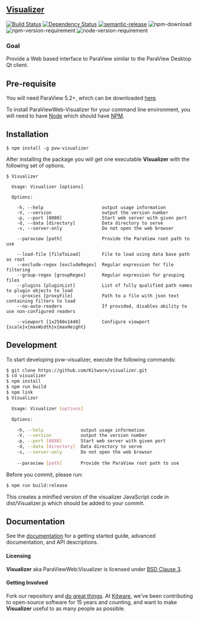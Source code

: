 ## [Visualizer](http://kitware.github.io/visualizer/)

[![Build Status](https://travis-ci.org/Kitware/visualizer.svg)](https://travis-ci.org/Kitware/visualizer)
[![Dependency Status](https://david-dm.org/kitware/visualizer.svg)](https://david-dm.org/kitware/pvw-visualizer)
[![semantic-release](https://img.shields.io/badge/%20%20%F0%9F%93%A6%F0%9F%9A%80-semantic--release-e10079.svg)](https://github.com/semantic-release/semantic-release)
![npm-download](https://img.shields.io/npm/dm/visualizer.svg)
![npm-version-requirement](https://img.shields.io/badge/npm->=3.0.0-brightgreen.svg)
![node-version-requirement](https://img.shields.io/badge/node->=5.0.0-brightgreen.svg)

### Goal ###

Provide a Web based interface to ParaView similar to the ParaView Desktop Qt client. 

## Pre-requisite 

You will need ParaView 5.2+, which can be downloaded [here](http://www.paraview.org/download/).

To install ParaViewWeb-Visualizer for your command line environment,
you will need to have [Node](https://nodejs.org/en/) which should have [NPM](https://www.npmjs.com/).

## Installation

```
$ npm install -g pvw-visualizer
```

After installing the package you will get one executable **Visualizer** with
the following set of options.

```
$ Visualizer

  Usage: Visualizer [options]

  Options:

    -h, --help                      output usage information
    -V, --version                   output the version number
    -p, --port [8080]               Start web server with given port
    -d, --data [directory]          Data directory to serve
    -s, --server-only               Do not open the web browser

    --paraview [path]               Provide the ParaView root path to use

    --load-file [fileToLoad]        File to load using data base path as root
    --exclude-regex [excludeRegex]  Regular expression for file filtering
    --group-regex [groupRegex]      Regular expression for grouping files
    --plugins [pluginList]          List of fully qualified path names to plugin objects to load
    --proxies [proxyFile]           Path to a file with json text containing filters to load
    --no-auto-readers               If provided, disables ability to use non-configured readers

    --viewport [1x2560x1440]        Configure viewport {scale}x{maxWidth}x{maxHeight}
```

## Development

To start developing pvw-visualizer, execute the following commands:

```sh
$ git clone https://github.com/Kitware/visualizer.git
$ cd visualizer
$ npm install
$ npm run build
$ npm link
$ Visualizer

  Usage: Visualizer [options]

  Options:

    -h, --help              output usage information
    -V, --version           output the version number
    -p, --port [8080]       Start web server with given port
    -d, --data [directory]  Data directory to serve
    -s, --server-only       Do not open the web browser
    
    --paraview [path]       Provide the ParaView root path to use
```

Before you commit, please run:

```sh
$ npm run build:release
```

This creates a minified version of the visualizer JavaScript code in dist/Visualizer.js
which should be added to your commit.

## Documentation

See the [documentation](https://kitware.github.io/visualizer) for a
getting started guide, advanced documentation, and API descriptions.

#### Licensing

**Visualizer** aka ParaViewWeb:Visualizer is licensed under [BSD Clause 3](LICENSE).

#### Getting Involved

Fork our repository and [do great things](https://kitware.github.io/visualizer/docs/contributing.html). At [Kitware](http://www.kitware.com),
we've been contributing to open-source software for 15 years and counting, and
want to make **Visualizer** useful to as many people as possible.
